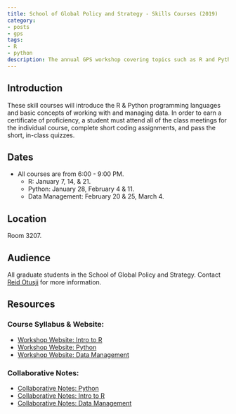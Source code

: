 ```yaml
---
title: School of Global Policy and Strategy - Skills Courses (2019)
category:
- posts
- gps
tags:
- R
- python
description: The annual GPS workshop covering topics such as R and Python.
---
```


## Introduction
These skill courses will introduce the R & Python programming languages and basic concepts of working with and managing data. In order to earn a certificate of proficiency, a student must attend all of the class meetings for the individual course, complete short coding assignments, and pass the short, in-class quizzes.

## Dates

* All courses are from 6:00 - 9:00 PM.
  * R: January 7, 14, & 21.
  * Python: January 28, February 4 & 11.
  * Data Management: February 20 & 25, March 4.

## Location
Room 3207.

## Audience

All graduate students in the School of Global Policy and Strategy. Contact [Reid Otusji](rotsuji@ucsd.edu) for more information.

## Resources

### Course Syllabus & Website:
* [Workshop Website: Intro to R](https://ucsdlib.github.io/win2019-gps-r/)
* [Workshop Website: Python](ucsdlib.github.io/win2019-gps-python/)
* [Workshop Website: Data Management](https://ucsdlib.github.io/win2019-gps-intro-dm/)

### Collaborative Notes:
* [Collaborative Notes: Python](https://hackmd.io/ZHl6NVkYQiK5Wpup1SBCRw?both)
* [Collaborative Notes: Intro to R](https://hackmd.io/grZZYR22RC25PU4l2TibTw)
* [Collaborative Notes: Data Management](https://hackmd.io/mm0oDa-_Sm2nfffniHYxFg)
